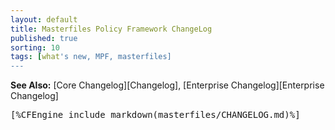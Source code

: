 ```yaml
---
layout: default
title: Masterfiles Policy Framework ChangeLog
published: true
sorting: 10
tags: [what's new, MPF, masterfiles]
---
```


**See Also:** [Core Changelog][Changelog], [Enterprise Changelog][Enterprise Changelog] 

<pre>
[%CFEngine_include_markdown(masterfiles/CHANGELOG.md)%]
</pre>
